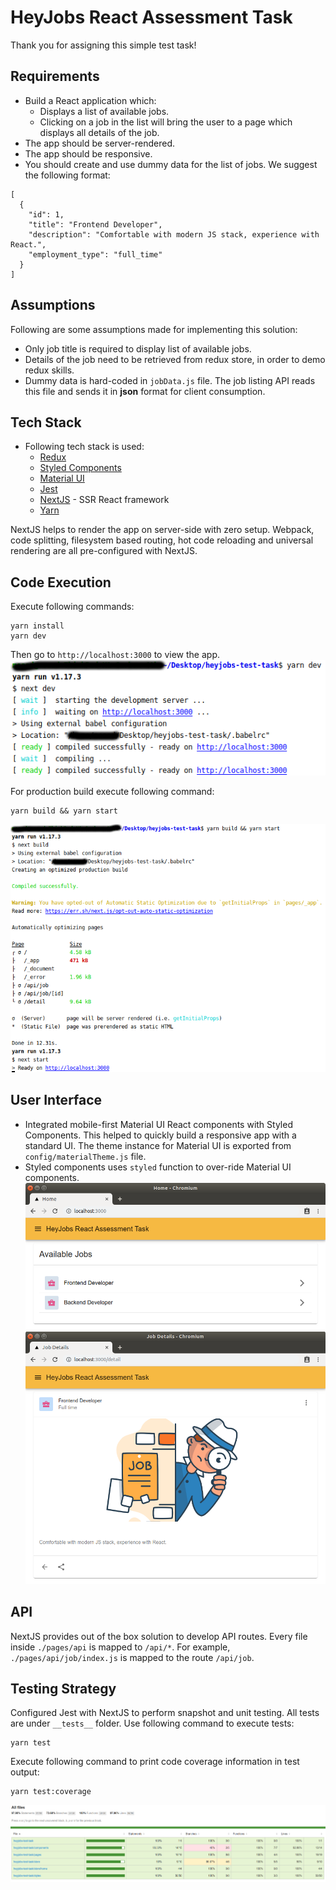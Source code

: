 # HeyJobs React Assessment Task

Thank you for assigning this simple test task! 

## Requirements

* Build a React application which:
   * Displays a list of available jobs.
   * Clicking on a job in the list will bring the user to a page which displays all details of the job.
* The app should be server-rendered.
* The app should be responsive.
* You should create and use dummy data for the list of jobs. We suggest the following format:
```
[
  {
    "id": 1,
    "title": "Frontend Developer",
    "description": "Comfortable with modern JS stack, experience with React.",
    "employment_type": "full_time"
  }
]
```

## Assumptions

Following are some assumptions made for implementing this solution:
* Only job title is required to display list of available jobs.
* Details of the job need to be retrieved from redux store, in order to demo redux skills.
* Dummy data is hard-coded in `jobData.js` file. The job listing API reads this file and sends it in **json** format for client consumption.

## Tech Stack

* Following tech stack is used:
  * [Redux](https://github.com/reactjs/redux)
  * [Styled Components](https://github.com/styled-components/styled-components)
  * [Material UI](https://material-ui.com/https://material-ui.com/)
  * [Jest](https://github.com/facebook/jest)
  * [NextJS](https://nextjs.org/) - SSR React framework
  * [Yarn](https://yarnpkg.com/lang/en/)

NextJS helps to render the app on server-side with zero setup. Webpack, code splitting, filesystem based routing, hot code reloading and universal rendering are all pre-configured with NextJS.

## Code Execution

Execute following commands:
```
yarn install
yarn dev
```
Then go to `http://localhost:3000` to view the app.
![Code Execution](./public/yarnDev.png)

For production build execute following command:
```
yarn build && yarn start
```
![Production Build](./public/yarnStart.png)

## User Interface

* Integrated mobile-first Material UI React components with Styled Components. This helped to quickly build a responsive app with a standard UI. The theme instance for Material UI is exported from `config/materialTheme.js` file.
* Styled components uses `styled` function to over-ride Material UI components.
 ![Home Page](./public/HomePage.png)
 ![Detail Page](./public/DetailPage.png)

## API

NextJS provides out of the box solution to develop API routes. Every file inside `./pages/api` is mapped to `/api/*`. For example, `./pages/api/job/index.js` is mapped to the route `/api/job`.

## Testing Strategy
Configured Jest with NextJS to perform snapshot and unit testing. All tests are under `__tests__` folder. Use following command to execute tests:
```
yarn test
```
Execute following command to print code coverage information in test output:
```
yarn test:coverage
```

![Coverage Report](./public/coverage.png)